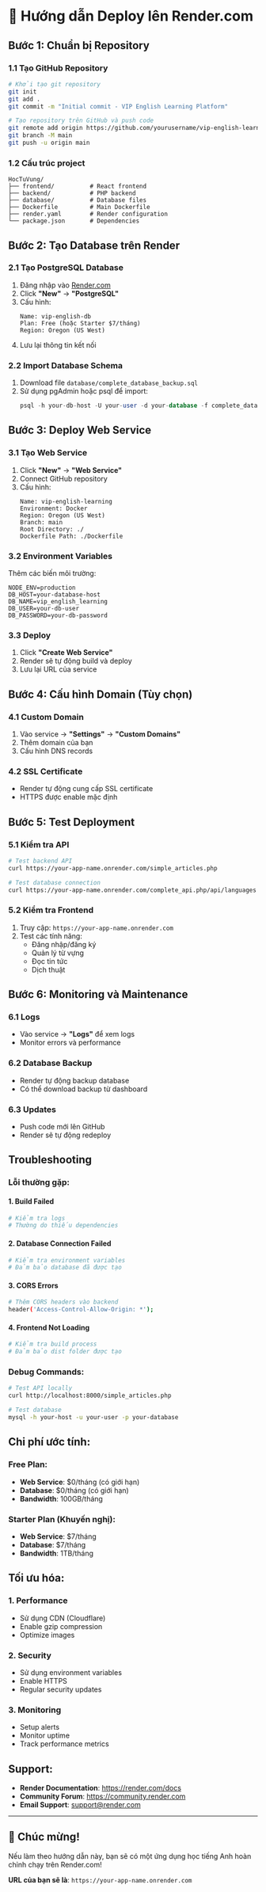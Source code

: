 # 🚀 Hướng dẫn Deploy lên Render.com

## Bước 1: Chuẩn bị Repository

### 1.1 Tạo GitHub Repository
```bash
# Khởi tạo git repository
git init
git add .
git commit -m "Initial commit - VIP English Learning Platform"

# Tạo repository trên GitHub và push code
git remote add origin https://github.com/yourusername/vip-english-learning.git
git branch -M main
git push -u origin main
```

### 1.2 Cấu trúc project
```
HocTuVung/
├── frontend/          # React frontend
├── backend/           # PHP backend
├── database/          # Database files
├── Dockerfile         # Main Dockerfile
├── render.yaml        # Render configuration
└── package.json       # Dependencies
```

## Bước 2: Tạo Database trên Render

### 2.1 Tạo PostgreSQL Database
1. Đăng nhập vào [Render.com](https://render.com)
2. Click **"New"** → **"PostgreSQL"**
3. Cấu hình:
   ```
   Name: vip-english-db
   Plan: Free (hoặc Starter $7/tháng)
   Region: Oregon (US West)
   ```
4. Lưu lại thông tin kết nối

### 2.2 Import Database Schema
1. Download file `database/complete_database_backup.sql`
2. Sử dụng pgAdmin hoặc psql để import:
   ```sql
   psql -h your-db-host -U your-user -d your-database -f complete_database_backup.sql
   ```

## Bước 3: Deploy Web Service

### 3.1 Tạo Web Service
1. Click **"New"** → **"Web Service"**
2. Connect GitHub repository
3. Cấu hình:
   ```
   Name: vip-english-learning
   Environment: Docker
   Region: Oregon (US West)
   Branch: main
   Root Directory: ./
   Dockerfile Path: ./Dockerfile
   ```

### 3.2 Environment Variables
Thêm các biến môi trường:
```
NODE_ENV=production
DB_HOST=your-database-host
DB_NAME=vip_english_learning
DB_USER=your-db-user
DB_PASSWORD=your-db-password
```

### 3.3 Deploy
1. Click **"Create Web Service"**
2. Render sẽ tự động build và deploy
3. Lưu lại URL của service

## Bước 4: Cấu hình Domain (Tùy chọn)

### 4.1 Custom Domain
1. Vào service → **"Settings"** → **"Custom Domains"**
2. Thêm domain của bạn
3. Cấu hình DNS records

### 4.2 SSL Certificate
- Render tự động cung cấp SSL certificate
- HTTPS được enable mặc định

## Bước 5: Test Deployment

### 5.1 Kiểm tra API
```bash
# Test backend API
curl https://your-app-name.onrender.com/simple_articles.php

# Test database connection
curl https://your-app-name.onrender.com/complete_api.php/api/languages
```

### 5.2 Kiểm tra Frontend
1. Truy cập: `https://your-app-name.onrender.com`
2. Test các tính năng:
   - Đăng nhập/đăng ký
   - Quản lý từ vựng
   - Đọc tin tức
   - Dịch thuật

## Bước 6: Monitoring và Maintenance

### 6.1 Logs
- Vào service → **"Logs"** để xem logs
- Monitor errors và performance

### 6.2 Database Backup
- Render tự động backup database
- Có thể download backup từ dashboard

### 6.3 Updates
- Push code mới lên GitHub
- Render sẽ tự động redeploy

## Troubleshooting

### Lỗi thường gặp:

#### 1. **Build Failed**
```bash
# Kiểm tra logs
# Thường do thiếu dependencies
```

#### 2. **Database Connection Failed**
```bash
# Kiểm tra environment variables
# Đảm bảo database đã được tạo
```

#### 3. **CORS Errors**
```bash
# Thêm CORS headers vào backend
header('Access-Control-Allow-Origin: *');
```

#### 4. **Frontend Not Loading**
```bash
# Kiểm tra build process
# Đảm bảo dist folder được tạo
```

### Debug Commands:
```bash
# Test API locally
curl http://localhost:8000/simple_articles.php

# Test database
mysql -h your-host -u your-user -p your-database
```

## Chi phí ước tính:

### Free Plan:
- **Web Service**: $0/tháng (có giới hạn)
- **Database**: $0/tháng (có giới hạn)
- **Bandwidth**: 100GB/tháng

### Starter Plan (Khuyến nghị):
- **Web Service**: $7/tháng
- **Database**: $7/tháng
- **Bandwidth**: 1TB/tháng

## Tối ưu hóa:

### 1. **Performance**
- Sử dụng CDN (Cloudflare)
- Enable gzip compression
- Optimize images

### 2. **Security**
- Sử dụng environment variables
- Enable HTTPS
- Regular security updates

### 3. **Monitoring**
- Setup alerts
- Monitor uptime
- Track performance metrics

## Support:

- **Render Documentation**: https://render.com/docs
- **Community Forum**: https://community.render.com
- **Email Support**: support@render.com

---

## 🎉 Chúc mừng!

Nếu làm theo hướng dẫn này, bạn sẽ có một ứng dụng học tiếng Anh hoàn chỉnh chạy trên Render.com!

**URL của bạn sẽ là**: `https://your-app-name.onrender.com`
